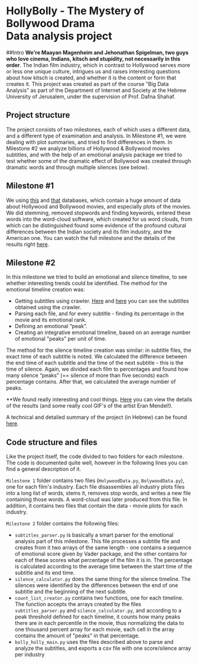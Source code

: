 # HollyBolly - The Mystery of Bollywood Drama </br>  Data analysis project

##Intro
**We're Maayan Magenheim and Jehonathan Spigelman, two guys who love cinema, Indians, kitsch and stupidity, not necessarily in this order**. 
The Indian film industry, which in contrast to Hollywood serves more or less one unique culture, intrigues us and raises interesting questions about how kitsch is created, and whether it is the content or form that creates it. This project was created as part of the course "Big Data Analysis" as part of the Department of Internet and Society at the Hebrew University of Jerusalem, under the supervision of Prof. Dafna Shahaf.

## Project structure
The project consists of two milestones, each of which uses a different data, and a different type of examination and analysis.
In Milestone #1, we were dealing with plot summaries, and tried to find differences in them. In Milestone #2 we analyze billions of Hollywood & Bollywood movies subtitles, and with the help of an emotional analysis package we tried to test whether some of the dramatic effect of Bollywood was created through dramatic words and through multiple silences (see below).

## Milestone #1
We using [this](https://www.kaggle.com/rounakbanik/the-movies-dataset) and [that](https://github.com/BollywoodData/Bollywood-Data) databases, which contain a huge amount of data about Hollywood and Bollywood movies, and especially plots of the movies. We did stemming, removed stopwords and finding keywords, entered these words into the word-cloud software, which created for us word clouds, from which can be distinguished found some evidence of the profound cultural differences between the Indian society and its film industry, and the American one. You can watch the full milestone and the details of the results right [here](https://docs.google.com/presentation/d/1KKxKNOeBRdmZgX_qUiEZqBcHoxScGFualfpLHDHDVAg/edit?usp=sharing).

## Milestone #2
In this milestone we tried to build an emotional and silence timeline, to see whether interesting trends could be identified. The method for the emotional timeline creation was:

- Getting subtitles using crawler. [Here](https://drive.google.com/drive/folders/1d96FzyqGi20fBvOuVJl8XXg4LUJsEd2Z) and [here](https://drive.google.com/drive/folders/1RtnPfNNa2bcTfXPfH3ZDTJrN5_iBQOTU) you can see the subtitles obtained using the crawler.
- Parsing each file, and for every subtitle - finding its percentage in the movie and its emotional rank.
- Defining an emotional “peak”.
- Creating an integrative emotional timeline, based on an average number of emotional "peaks" per unit of time.

The method for the silence timeline creation was similar: in subtitle files, the exact time of each subtitle is noted. We calculated the difference between the end time of each subtitle and the time of the next subtitle - this is the time of silence.
Again, we divided each film to percentages and found how many silence “peaks” (== silence of more than five seconds) each percentage contains. After that, we calculated the average number of peaks. 

**We found really interesting and cool things. [Here](https://docs.google.com/presentation/d/1R-tbiFE6VO4HuTHPJJz7GieSk3MhdVkuNG7904N0k0Q/edit?usp=sharing) you can view the details of the results (and some really cool GIF's of the artist Eran Mendel!).

A technical and detailed summary of the project (in Hebrew) can be found [here](https://docs.google.com/document/d/1IXjdRqUyF6k394ISiknMfIBmFOPCBfwl2-r8-n6rGjI/edit?usp=sharing).

## Code structure and files
Like the project itself, the code divided to two folders for each milestone. The code is documented quite well, however in the following lines you can find a general description of it.

```Milestone 1``` folder contains two files (```HolywoodData.py```, ```BolywoodData.py```), one for each film's industry. Each file disassembles all industry plots files into a long list of words, stems it, removes stop words, and writes a new file containing those words. A word-cloud was later produced from this file. In addition, it contains two files that contain the data - movie plots for each industry.

```Milestone 2``` folder contains the following files: 

- ```subtitles_parser.py``` is basically a smart parser for the emotional analysis part of this milestone. This file processes a subtitle file and creates from it two arrays of the same length - one contains a sequence of emotional score given by Vader package, and the other contains for each of these scores what percentage of the film it is in. The percentage is calculated according to the average time between the start time of the subtitle and its end time. 
- ```silence_calculator.py``` does the same thing for the silence timeline. The silences were identified by the differences between the end of one subtitle and the beginning of the next subtitle.
- ```count_list_creator.py``` contains two functions, one for each timeline. The function accepts the arrays created by the files ```subtitles_parser.py``` and  ```silence_calculator.py```, and according to a peak threshold defined for each timeline, it counts how many peaks there are in each percentile in the movie, thus normalizing the data to one thousand percent array for each movie, each cell in the array contains the amount of "peaks" in that percentage.
- ```bolly_holly_main.py``` uses the files described above to parse and analyze the subtitles, and exports a csv file with one score/silence array per industry





